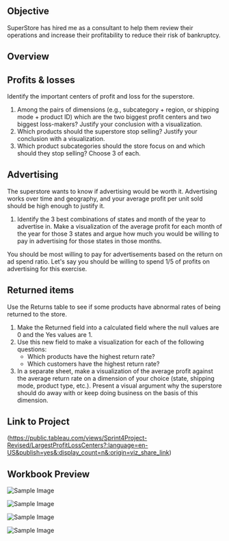## Objective

SuperStore has hired me as a consultant to help them review their operations and increase their profitability to reduce their risk of bankruptcy.

## Overview
## Profits & losses
Identify the important centers of profit and loss for the superstore.
   1. Among the pairs of dimensions (e.g., subcategory + region, or shipping mode + product ID) which are the two biggest profit centers and two biggest loss-makers? Justify your conclusion with a visualization.
   2. Which products should the superstore stop selling? Justify your conclusion with a visualization.
   3. Which product subcategories should the store focus on and which should they stop selling? Choose 3 of each.

## Advertising
The superstore wants to know if advertising would be worth it. Advertising works over time and geography, and your average profit per unit sold should be high enough to justify it.
  1. Identify the 3 best combinations of states and month of the year to advertise in. Make a visualization of the average profit for each month of the year for those 3 states and argue how much you would be willing to pay in advertising for those states in those months.

You should be most willing to pay for advertisements based on the return on ad spend ratio. Let's say you should be willing to spend 1/5 of profits on advertising for this exercise.

## Returned items
Use the Returns table to see if some products have abnormal rates of being returned to the store.

  1. Make the Returned field into a calculated field where the null values are 0 and the Yes values are 1.
  2. Use this new field to make a visualization for each of the following questions:
      - Which products have the highest return rate?
      - Which customers have the highest return rate?
  3. In a separate sheet, make a visualization of the average profit against the average return rate on a dimension of your choice (state, shipping mode, product type, etc.). Present a visual argument why the superstore should do away with or keep doing business on the basis of this dimension.

## Link to Project
(https://public.tableau.com/views/Sprint4Project-Revised/LargestProfitLossCenters?:language=en-US&publish=yes&:display_count=n&:origin=viz_share_link)

## Workbook Preview
![Sample Image](https://github.com/erikacarlier/TripleTen-Projects/blob/3db9893445d62ba984efef9542c0698730790c8f/Superstore%20-%20Data%20Visualisation%20with%20Tableau/Photos/Avg.%20Profit%20%26%20Return%20Rate%20Per%20State.png)

![Sample Image](https://github.com/erikacarlier/TripleTen-Projects/blob/3db9893445d62ba984efef9542c0698730790c8f/Superstore%20-%20Data%20Visualisation%20with%20Tableau/Photos/Best%20Advertising%20Spending.png)

![Sample Image](https://github.com/erikacarlier/TripleTen-Projects/blob/3db9893445d62ba984efef9542c0698730790c8f/Superstore%20-%20Data%20Visualisation%20with%20Tableau/Photos/Subcategories%20that%20should%20stop%20selling%20and%20what%20they%20should%20focus%20on..png)

![Sample Image](https://github.com/erikacarlier/TripleTen-Projects/blob/3db9893445d62ba984efef9542c0698730790c8f/Superstore%20-%20Data%20Visualisation%20with%20Tableau/Photos/Products%20that%20should%20cease%20being%20sold.png)
